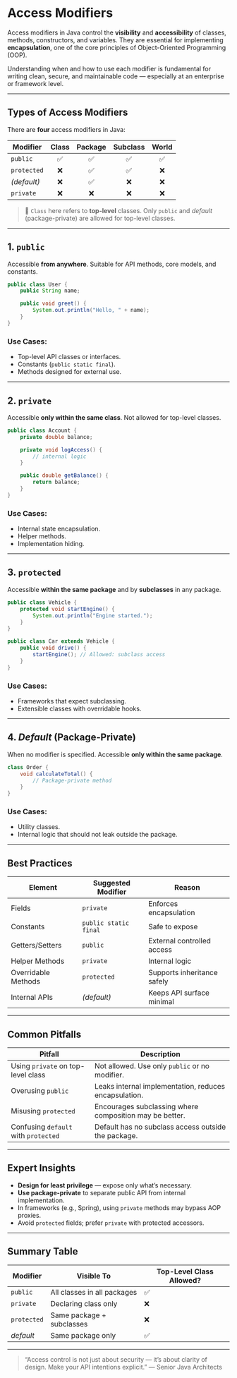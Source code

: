 # Access Modifiers

Access modifiers in Java control the **visibility** and **accessibility** of classes, methods, constructors, and variables. They are essential for implementing **encapsulation**, one of the core principles of Object-Oriented Programming (OOP).

Understanding when and how to use each modifier is fundamental for writing clean, secure, and maintainable code — especially at an enterprise or framework level.

---

## Types of Access Modifiers

There are **four** access modifiers in Java:

| Modifier    | Class | Package | Subclass | World |
| ----------- | :---: | :-----: | :------: | :---: |
| `public`    |  ✅   |   ✅    |    ✅    |  ✅   |
| `protected` |  ❌   |   ✅    |    ✅    |  ❌   |
| _(default)_ |  ❌   |   ✅    |    ❌    |  ❌   |
| `private`   |  ❌   |   ❌    |    ❌    |  ❌   |

> 🔸 `Class` here refers to **top-level** classes. Only `public` and _default_ (package-private) are allowed for top-level classes.

---

## 1. `public`

Accessible **from anywhere**. Suitable for API methods, core models, and constants.

```java
public class User {
    public String name;

    public void greet() {
        System.out.println("Hello, " + name);
    }
}
```

### Use Cases:

- Top-level API classes or interfaces.
- Constants (`public static final`).
- Methods designed for external use.

---

## 2. `private`

Accessible **only within the same class**. Not allowed for top-level classes.

```java
public class Account {
    private double balance;

    private void logAccess() {
        // internal logic
    }

    public double getBalance() {
        return balance;
    }
}
```

### Use Cases:

- Internal state encapsulation.
- Helper methods.
- Implementation hiding.

---

## 3. `protected`

Accessible **within the same package** and by **subclasses** in any package.

```java
public class Vehicle {
    protected void startEngine() {
        System.out.println("Engine started.");
    }
}

public class Car extends Vehicle {
    public void drive() {
        startEngine(); // Allowed: subclass access
    }
}
```

### Use Cases:

- Frameworks that expect subclassing.
- Extensible classes with overridable hooks.

---

## 4. _Default_ (Package-Private)

When no modifier is specified. Accessible **only within the same package**.

```java
class Order {
    void calculateTotal() {
        // Package-private method
    }
}
```

### Use Cases:

- Utility classes.
- Internal logic that should not leak outside the package.

---

## Best Practices

| Element             | Suggested Modifier    | Reason                      |
| ------------------- | --------------------- | --------------------------- |
| Fields              | `private`             | Enforces encapsulation      |
| Constants           | `public static final` | Safe to expose              |
| Getters/Setters     | `public`              | External controlled access  |
| Helper Methods      | `private`             | Internal logic              |
| Overridable Methods | `protected`           | Supports inheritance safely |
| Internal APIs       | _(default)_           | Keeps API surface minimal   |

---

## Common Pitfalls

| Pitfall                              | Description                                             |
| ------------------------------------ | ------------------------------------------------------- |
| Using `private` on top-level class   | Not allowed. Use only `public` or no modifier.          |
| Overusing `public`                   | Leaks internal implementation, reduces encapsulation.   |
| Misusing `protected`                 | Encourages subclassing where composition may be better. |
| Confusing `default` with `protected` | Default has no subclass access outside the package.     |

---

## Expert Insights

- **Design for least privilege** — expose only what’s necessary.
- **Use package-private** to separate public API from internal implementation.
- In frameworks (e.g., Spring), using `private` methods may bypass AOP proxies.
- Avoid `protected` fields; prefer `private` with protected accessors.

---

## Summary Table

| Modifier    | Visible To                  | Top-Level Class Allowed? |
| ----------- | --------------------------- | ------------------------ |
| `public`    | All classes in all packages | ✅                       |
| `private`   | Declaring class only        | ❌                       |
| `protected` | Same package + subclasses   | ❌                       |
| _default_   | Same package only           | ✅                       |

---

> “Access control is not just about security — it’s about clarity of design. Make your API intentions explicit.” — Senior Java Architects
